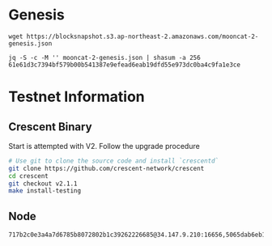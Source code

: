 # Genesis

```
wget https://blocksnapshot.s3.ap-northeast-2.amazonaws.com/mooncat-2-genesis.json

jq -S -c -M '' mooncat-2-genesis.json | shasum -a 256
61e61d3c7394bf579b00b541387e9efead6eab19dfd55e973dc0ba4c9fa1e3ce
```

# Testnet Information

## Crescent Binary

Start is attempted with V2. Follow the upgrade procedure
```bash
# Use git to clone the source code and install `crescentd`
git clone https://github.com/crescent-network/crescent
cd crescent
git checkout v2.1.1
make install-testing
```

## Node
```
717b2c0e3a4a7d6785b8072802b1c39262226685@34.147.9.210:16656,5065dab6eb16305b611dcaca57dd93f2bc1f0bb0@35.221.85.152:26656
```
